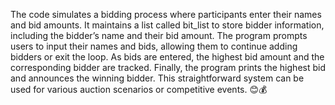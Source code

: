The code simulates a bidding process where participants enter their names and bid amounts. It maintains a list called bit_list to store bidder information, including the bidder’s name and their bid amount. The program prompts users to input their names and bids, allowing them to continue adding bidders or exit the loop. As bids are entered, the highest bid amount and the corresponding bidder are tracked. Finally, the program prints the highest bid and announces the winning bidder. This straightforward system can be used for various auction scenarios or competitive events. 😊💰
